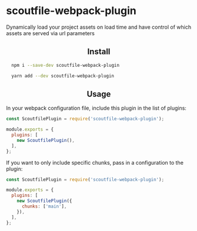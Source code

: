 # scoutfile-webpack-plugin
Dynamically load your project assets on load time and have control of which assets are served via url parameters

<h2 align="center">Install</h2>

```bash
  npm i --save-dev scoutfile-webpack-plugin
```

```bash
  yarn add --dev scoutfile-webpack-plugin
```

<h2 align="center">Usage</h2>

In your webpack configuration file, include this plugin in the list of plugins:

```js
const ScoutfilePlugin = require('scoutfile-webpack-plugin');

module.exports = {
  plugins: [
    new ScoutfilePlugin(),
  ],
};
```

If you want to only include specific chunks, pass in a configuration to the plugin:

```js
const ScoutfilePlugin = require('scoutfile-webpack-plugin');

module.exports = {
  plugins: [
    new ScoutfilePlugin({
      chunks: ['main'],
    }),
  ],
};
```